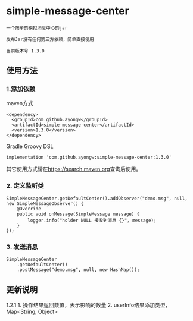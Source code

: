 # simple-message-center
    一个简单的模拟消息中心的jar
    
    发布Jar没有任何第三方依赖，简单直接使用
    
    当前版本号 1.3.0    
    
    
## 使用方法
### 1.添加依赖
maven方式
```
<dependency>
  <groupId>com.github.ayongw</groupId>
  <artifactId>simple-message-center</artifactId>
  <version>1.3.0</version>
</dependency>
```
Gradle Groovy DSL
```
implementation 'com.github.ayongw:simple-message-center:1.3.0'
```
其它使用方式请在<https://search.maven.org>查询后使用。

### 2. 定义监听类
```
SimpleMessageCenter.getDefaultCenter().addObserver("demo.msg", null, new SimpleMessageObserver() {
    @Override
    public void onMessage(SimpleMessage message) {
        logger.info("holder NULL 接收到消息 {}", message);
    }
});

```
### 3. 发送消息
```
SimpleMessageCenter
    .getDefaultCenter()
    .postMessage("demo.msg", null, new HashMap());
```


## 更新说明
1.2.1 
    1. 操作结果返回数值，表示影响的数量
    2. userInfo结果添加类型，Map<String, Object>